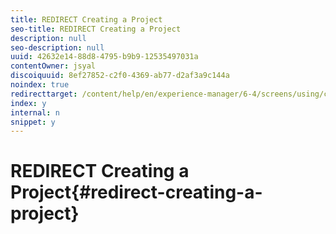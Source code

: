 ```yaml
---
title: REDIRECT Creating a Project
seo-title: REDIRECT Creating a Project
description: null
seo-description: null
uuid: 42632e14-88d8-4795-b9b9-12535497031a
contentOwner: jsyal
discoiquuid: 8ef27852-c2f0-4369-ab77-d2af3a9c144a
noindex: true
redirecttarget: /content/help/en/experience-manager/6-4/screens/using/creating-a-screens-project
index: y
internal: n
snippet: y
---
```


# REDIRECT Creating a Project{#redirect-creating-a-project}


